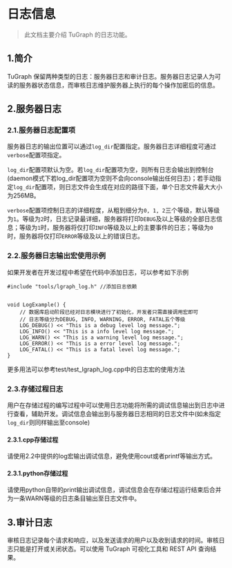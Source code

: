 # 日志信息

> 此文档主要介绍 TuGraph 的日志功能。

## 1.简介

TuGraph 保留两种类型的日志：服务器日志和审计日志。服务器日志记录人为可读的服务器状态信息，而审核日志维护服务器上执行的每个操作加密后的信息。

## 2.服务器日志

### 2.1.服务器日志配置项

服务器日志的输出位置可以通过`log_dir`配置指定。服务器日志详细程度可通过`verbose`配置项指定。

`log_dir`配置项默认为空。若`log_dir`配置项为空，则所有日志会输出到控制台(daemon模式下若log_dir配置项为空则不会向console输出任何日志)；若手动指定`log_dir`配置项，则日志文件会生成在对应的路径下面，单个日志文件最大大小为256MB。

`verbose`配置项控制日志的详细程度，从粗到细分为`0, 1, 2`三个等级，默认等级为`1`。等级为`2`时，日志记录最详细，服务器将打印`DEBUG`及以上等级的全部日志信息；等级为`1`时，服务器将仅打印`INFO`等级及以上的主要事件的日志；等级为`0`时，服务器将仅打印`ERROR`等级及以上的错误日志。

### 2.2.服务器日志输出宏使用示例

如果开发者在开发过程中希望在代码中添加日志，可以参考如下示例

```
#include "tools/lgraph_log.h" //添加日志依赖


void LogExample() {
    // 数据库启动阶段已经对日志模块进行了初始化，开发者只需直接调用宏即可
    // 日志等级分为DEBUG, INFO, WARNING, ERROR, FATAL五个等级
    LOG_DEBUG() << "This is a debug level log message.";
    LOG_INFO() << "This is a info level log message.";
    LOG_WARN() << "This is a warning level log message.";
    LOG_ERROR() << "This is a error level log message.";
    LOG_FATAL() << "This is a fatal level log message.";
}
```
更多用法可以参考test/test_lgraph_log.cpp中的日志宏的使用方法

### 2.3.存储过程日志

用户在存储过程的编写过程中可以使用日志功能将所需的调试信息输出到日志中进行查看，辅助开发。调试信息会输出到与服务器日志相同的日志文件中(如未指定`log_dir`则同样输出至console)

#### 2.3.1.cpp存储过程
请使用2.2中提供的log宏输出调试信息，避免使用cout或者printf等输出方式。

#### 2.3.1.python存储过程
请使用python自带的print输出调试信息，调试信息会在存储过程运行结束后合并为一条WARN等级的日志条目输出至日志文件中。

## 3.审计日志

审核日志记录每个请求和响应，以及发送请求的用户以及收到请求的时间。审核日志只能是打开或关闭状态。可以使用 TuGraph 可视化工具和 REST API 查询结果。